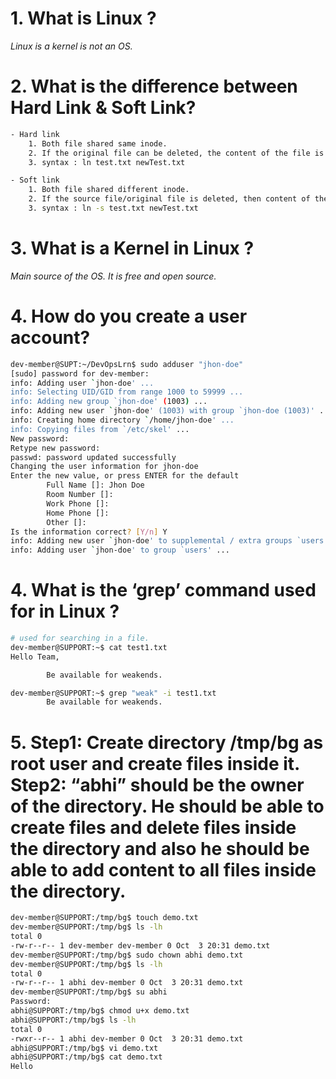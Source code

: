 # 1. What is Linux ?
*Linux is a kernel is not an OS.*

# 2. What is the difference between Hard Link & Soft Link?
```bash
- Hard link
    1. Both file shared same inode. 
    2. If the original file can be deleted, the content of the file is still be visible and stored in the system.
    3. syntax : ln test.txt newTest.txt

- Soft link
    1. Both file shared different inode.
    2. If the source file/original file is deleted, then content of the file also deleted.
    3. syntax : ln -s test.txt newTest.txt
```
# 3. What is a Kernel in Linux ?

*Main source of the OS. It is free and open source.*

# 4. How do you create a user account?

```bash
dev-member@SUPT:~/DevOpsLrn$ sudo adduser "jhon-doe"
[sudo] password for dev-member:
info: Adding user `jhon-doe' ...
info: Selecting UID/GID from range 1000 to 59999 ...
info: Adding new group `jhon-doe' (1003) ...
info: Adding new user `jhon-doe' (1003) with group `jhon-doe (1003)' ...
info: Creating home directory `/home/jhon-doe' ...
info: Copying files from `/etc/skel' ...
New password:
Retype new password:
passwd: password updated successfully
Changing the user information for jhon-doe
Enter the new value, or press ENTER for the default
        Full Name []: Jhon Doe
        Room Number []:
        Work Phone []:
        Home Phone []:
        Other []:
Is the information correct? [Y/n] Y
info: Adding new user `jhon-doe' to supplemental / extra groups `users' ...
info: Adding user `jhon-doe' to group `users' ...
```
# 4. What is the ‘grep’ command used for in Linux ?

```bash
# used for searching in a file.
dev-member@SUPPORT:~$ cat test1.txt
Hello Team,

        Be available for weakends.

dev-member@SUPPORT:~$ grep "weak" -i test1.txt
        Be available for weakends.
```

# 5. Step1: Create directory /tmp/bg as root user and create files inside it. Step2: “abhi” should be the owner of the directory. He should be able to create files and delete files inside the directory and also he should be able to add content to all files inside the directory.

```bash
dev-member@SUPPORT:/tmp/bg$ touch demo.txt
dev-member@SUPPORT:/tmp/bg$ ls -lh
total 0
-rw-r--r-- 1 dev-member dev-member 0 Oct  3 20:31 demo.txt
dev-member@SUPPORT:/tmp/bg$ sudo chown abhi demo.txt
dev-member@SUPPORT:/tmp/bg$ ls -lh
total 0
-rw-r--r-- 1 abhi dev-member 0 Oct  3 20:31 demo.txt
dev-member@SUPPORT:/tmp/bg$ su abhi
Password:
abhi@SUPPORT:/tmp/bg$ chmod u+x demo.txt
abhi@SUPPORT:/tmp/bg$ ls -lh
total 0
-rwxr--r-- 1 abhi dev-member 0 Oct  3 20:31 demo.txt
abhi@SUPPORT:/tmp/bg$ vi demo.txt
abhi@SUPPORT:/tmp/bg$ cat demo.txt
Hello
```